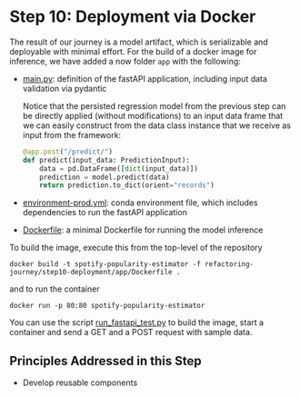 # Step 10: Deployment via Docker

The result of our journey is a model artifact, which is serializable and deployable with minimal
effort. For the build of a docker image for inference, we have added a now folder `app` with the following:
* [main.py](app/main.py): definition of the fastAPI application, including input data validation via pydantic

  Notice that the persisted regression model from the previous step can be directly applied (without modifications) to an input data frame that we can easily construct from the data class instance that we receive as input from the framework:
  ```python
  @app.post("/predict/")
  def predict(input_data: PredictionInput):
      data = pd.DataFrame([dict(input_data)])
      prediction = model.predict(data)
      return prediction.to_dict(orient="records")
  ```

* [environment-prod.yml](app/environment-prod.yml): conda environment file, which includes dependencies to run the fastAPI application
* [Dockerfile](app/Dockerfile): a minimal Dockerfile for running the model inference

To build the image, execute this from the top-level of the repository
```
docker build -t spotify-popularity-estimator -f refactoring-journey/step10-deployment/app/Dockerfile .
```
and to run the container
```
docker run -p 80:80 spotify-popularity-estimator
```

You can use the script [run_fastapi_test.py](run_fastapi_test.py) to build the image, start a container
and send a GET and a POST request with sample data.

## Principles Addressed in this Step

* Develop reusable components